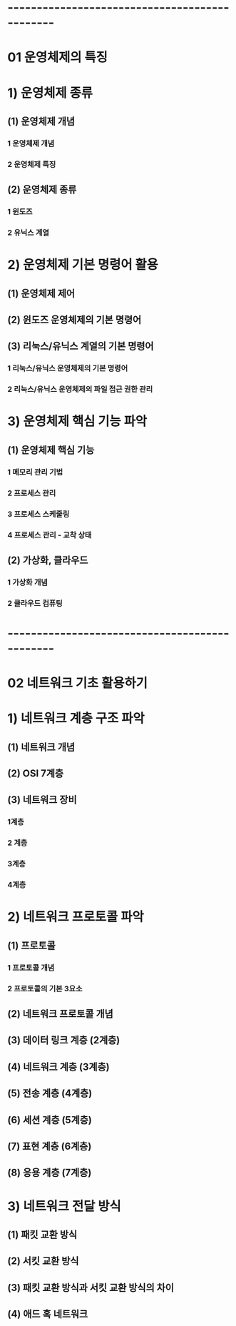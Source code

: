 # ----------------------------------------------

# 01 운영체제의 특징

# 1) 운영체제 종류

## (1) 운영체제 개념

### 1 운영체제 개념

### 2 운영체제 특징



## (2) 운영체제 종류

### 1 윈도즈

### 2 유닉스 계열







# 2) 운영체제 기본 명령어 활용

## (1) 운영체제 제어



## (2) 윈도즈 운영체제의 기본 명령어



## (3) 리눅스/유닉스 계열의 기본 명령어

### 1 리눅스/유닉스 운영체제의 기본 명령어

### 2 리눅스/유닉스 운영체제의 파일 접근 권한 관리







# 3) 운영체제 핵심 기능 파악

## (1) 운영체제 핵심 기능

### 1 메모리 관리 기법

### 2 프로세스 관리

### 3 프로세스 스케줄링

### 4 프로세스 관리 -  교착 상태



## (2) 가상화, 클라우드

### 1 가상화 개념

### 2 클라우드 컴퓨팅







# ----------------------------------------------

# 02 네트워크 기초 활용하기

# 1) 네트워크 계층 구조 파악

## (1) 네트워크 개념



## (2) OSI 7계층



## (3) 네트워크 장비

### 1계층

### 2 계층

### 3계층

### 4계층







# 2) 네트워크 프로토콜 파악

## (1) 프로토콜

### 1 프로토콜 개념

### 2 프로토콜의 기본 3요소



## (2) 네트워크 프로토콜 개념



## (3) 데이터 링크 계층 (2계층)



## (4) 네트워크 계층 (3계층)



## (5) 전송 계층 (4계층)



## (6) 세션 계층 (5계층)



## (7) 표현 계층 (6계층)



## (8) 응용 계층 (7계층)







# 3) 네트워크 전달 방식

## (1) 패킷 교환 방식



## (2) 서킷 교환 방식



## (3) 패킷 교환 방식과 서킷 교환 방식의 차이



## (4) 애드 혹 네트워크



